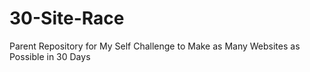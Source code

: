 # 30-Site-Race
Parent Repository for My Self Challenge to Make as Many Websites as Possible in 30 Days
